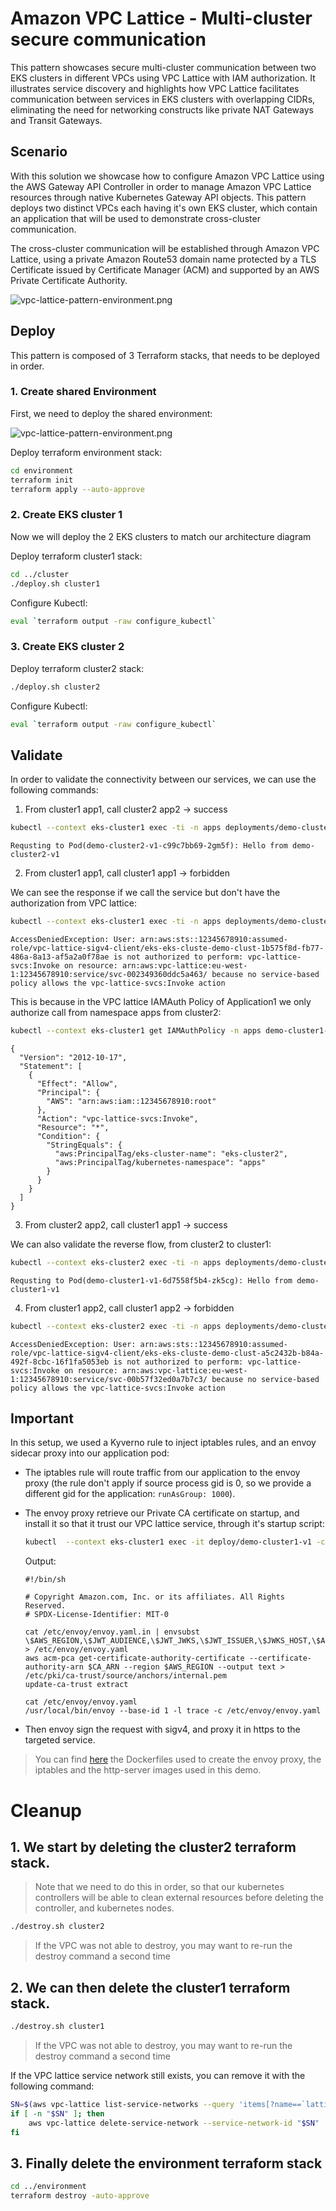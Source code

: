
# Amazon VPC Lattice - Multi-cluster secure communication

This pattern showcases secure multi-cluster communication between two EKS clusters in different VPCs using VPC Lattice with IAM authorization. It illustrates service discovery and highlights how VPC Lattice facilitates communication between services in EKS clusters with overlapping CIDRs, eliminating the need for networking constructs like private NAT Gateways and Transit Gateways.

## Scenario

With this solution we showcase how to configure Amazon VPC Lattice using the AWS Gateway API Controller in order to manage Amazon VPC Lattice resources through native Kubernetes Gateway API objects. This pattern deploys two distinct VPCs each having it's own EKS cluster, which contain an application that will be used to demonstrate cross-cluster communication.

The cross-cluster communication will be established through Amazon VPC Lattice, using a private Amazon Route53 domain name protected by a TLS Certificate issued by Certificate Manager (ACM) and supported by an AWS Private Certificate Authority.

![vpc-lattice-pattern-environment.png](https://raw.githubusercontent.com/aws-ia/terraform-aws-eks-blueprints/main/patterns/vpc-lattice/cross-cluster-pod-communication/assets/vpc-lattice-pattern-cross-cluster.png)



## Deploy

This pattern is composed of 3 Terraform stacks, that needs to be deployed in order.

### 1. Create shared Environment

First, we need to deploy the shared environment:

![vpc-lattice-pattern-environment.png](https://raw.githubusercontent.com/aws-ia/terraform-aws-eks-blueprints/main/patterns/vpc-lattice/cross-cluster-pod-communication/assets/vpc-lattice-pattern-environment.png)

Deploy terraform environment stack:

```bash
cd environment
terraform init
terraform apply --auto-approve
```

### 2. Create EKS cluster 1

Now we will deploy the 2 EKS clusters to match our architecture diagram

Deploy terraform cluster1 stack:

```bash
cd ../cluster
./deploy.sh cluster1
```

Configure Kubectl:

```bash
eval `terraform output -raw configure_kubectl`
```

### 3. Create EKS cluster 2

Deploy terraform cluster2 stack:

```bash
./deploy.sh cluster2
```

Configure Kubectl:

```bash
eval `terraform output -raw configure_kubectl`
```

## Validate

In order to validate the connectivity between our services, we can use the following commands:

1. From cluster1 app1, call cluster2 app2 -> success

```bash
kubectl --context eks-cluster1 exec -ti -n apps deployments/demo-cluster1-v1 -c demo-cluster1-v1 -- curl demo-cluster2.example.com
```

```
Requsting to Pod(demo-cluster2-v1-c99c7bb69-2gm5f): Hello from demo-cluster2-v1
```

2. From cluster1 app1, call cluster1 app1 -> forbidden

We can see the response if we call the service but don't have the authorization from VPC lattice:

```bash
kubectl --context eks-cluster1 exec -ti -n apps deployments/demo-cluster1-v1 -c demo-cluster1-v1 -- curl demo-cluster1.example.com
```

```
AccessDeniedException: User: arn:aws:sts::12345678910:assumed-role/vpc-lattice-sigv4-client/eks-eks-cluste-demo-clust-1b575f8d-fb77-486a-8a13-af5a2a0f78ae is not authorized to perform: vpc-lattice-svcs:Invoke on resource: arn:aws:vpc-lattice:eu-west-1:12345678910:service/svc-002349360ddc5a463/ because no service-based policy allows the vpc-lattice-svcs:Invoke action
```

This is because in the VPC lattice IAMAuth Policy of Application1 we only authorize call from namespace apps from cluster2:

```bash
kubectl --context eks-cluster1 get IAMAuthPolicy -n apps demo-cluster1-iam-auth-policy  -o json | jq ".spec.policy | fromjson"
```

```
{
  "Version": "2012-10-17",
  "Statement": [
    {
      "Effect": "Allow",
      "Principal": {
        "AWS": "arn:aws:iam::12345678910:root"
      },
      "Action": "vpc-lattice-svcs:Invoke",
      "Resource": "*",
      "Condition": {
        "StringEquals": {
          "aws:PrincipalTag/eks-cluster-name": "eks-cluster2",
          "aws:PrincipalTag/kubernetes-namespace": "apps"
        }
      }
    }
  ]
}
```

3. From cluster2 app2, call cluster1 app1 -> success

We can also validate the reverse flow, from cluster2 to cluster1:

```bash
kubectl --context eks-cluster2 exec -ti -n apps deployments/demo-cluster2-v1 -c demo-cluster2-v1 -- curl demo-cluster1.example.com
```

```
Requsting to Pod(demo-cluster1-v1-6d7558f5b4-zk5cg): Hello from demo-cluster1-v1
```

4. From cluster1 app2, call cluster1 app2 -> forbidden

```bash
kubectl --context eks-cluster2 exec -ti -n apps deployments/demo-cluster2-v1 -c demo-cluster2-v1 -- curl demo-cluster2.example.com
```

```
AccessDeniedException: User: arn:aws:sts::12345678910:assumed-role/vpc-lattice-sigv4-client/eks-eks-cluste-demo-clust-a5c2432b-b84a-492f-8cbc-16f1fa5053eb is not authorized to perform: vpc-lattice-svcs:Invoke on resource: arn:aws:vpc-lattice:eu-west-1:12345678910:service/svc-00b57f32ed0a7b7c3/ because no service-based policy allows the vpc-lattice-svcs:Invoke action
```


## Important

In this setup, we used a Kyverno rule to inject iptables rules, and an envoy sidecar proxy into our application pod:
- The iptables rule will route traffic from our application to the envoy proxy (the rule don't apply if source process gid is 0, so we provide a different gid for the application: `runAsGroup: 1000`).
- The envoy proxy retrieve our Private CA certificate on startup, and install it so that it trust our VPC lattice service, through it's startup script:
  ```bash
  kubectl  --context eks-cluster1 exec -it deploy/demo-cluster1-v1 -c envoy-sigv4 -n apps -- cat /usr/local/bin/launch_envoy.sh
  ```

  Output: 
  ```
  #!/bin/sh

  # Copyright Amazon.com, Inc. or its affiliates. All Rights Reserved.
  # SPDX-License-Identifier: MIT-0

  cat /etc/envoy/envoy.yaml.in | envsubst \$AWS_REGION,\$JWT_AUDIENCE,\$JWT_JWKS,\$JWT_ISSUER,\$JWKS_HOST,\$APP_DOMAIN > /etc/envoy/envoy.yaml
  aws acm-pca get-certificate-authority-certificate --certificate-authority-arn $CA_ARN --region $AWS_REGION --output text > /etc/pki/ca-trust/source/anchors/internal.pem
  update-ca-trust extract

  cat /etc/envoy/envoy.yaml
  /usr/local/bin/envoy --base-id 1 -l trace -c /etc/envoy/envoy.yaml
  ```

- Then envoy sign the request with sigv4, and proxy it in https to the targeted service.

> You can find [here](https://github.com/aws-samples/amazon-eks-security-immersion-day/tree/mainline/docker/) the Dockerfiles used to create the envoy proxy, the iptables and the http-server images used in this demo.

# Cleanup

## 1. We start by deleting the cluster2 terraform stack.

> Note that we need to do this in order, so that our kubernetes controllers will be able to clean external resources before deleting the controller, and kubernetes nodes.

```bash
./destroy.sh cluster2
```

> If the VPC was not able to destroy, you may want to re-run the destroy command a second time

## 2. We can then delete the cluster1 terraform stack.

```bash
./destroy.sh cluster1
```

> If the VPC was not able to destroy, you may want to re-run the destroy command a second time

If the VPC lattice service network still exists, you can remove it with the following command: 

```bash
SN=$(aws vpc-lattice list-service-networks --query 'items[?name==`lattice-gateway`].id' --output text)
if [ -n "$SN" ]; then
    aws vpc-lattice delete-service-network --service-network-id "$SN"
fi
```

## 3. Finally delete the environment terraform stack

```bash
cd ../environment
terraform destroy -auto-approve
```

